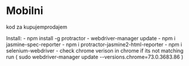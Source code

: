 # Mobilni
kod za kupujemprodajem

Install:
    - npm install -g protractor
    - webdriver-manager update
    - npm i jasmine-spec-reporter
    - npm i protractor-jasmine2-html-reporter
    - npm i selenium-webdriver
    - check chrome verison in chrome if its not matching run ( sudo webdriver-manager update --versions.chrome=73.0.3683.86 )